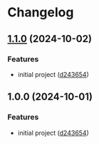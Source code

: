 # Changelog

## [1.1.0](https://github.com/harunnryd/experimental/compare/account@v1.0.0...account@v1.1.0) (2024-10-02)


### Features

* initial project ([d243654](https://github.com/harunnryd/experimental/commit/d24365479bebb6166f1069458bb273db37e3bff9))

## 1.0.0 (2024-10-01)


### Features

* initial project ([d243654](https://github.com/harunnryd/experimental/commit/d24365479bebb6166f1069458bb273db37e3bff9))
